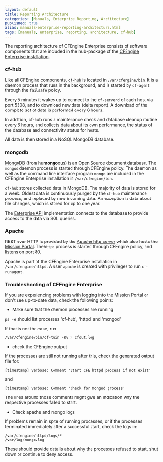```yaml
---
layout: default
title: Reporting Architecture
categories: [Manuals, Enterprise Reporting, Architecture]
published: true
alias: manuals-enterprise-reporting-architecture.html
tags: [manuals, enterprise, reporting, architecture, cf-hub]
---
```


The reporting architecture of CFEngine Enterprise consists of software 
components that are included in the hub-package of the [CFEngine Enterprise 
installation](getting-started-installation.html).

### cf-hub

Like all CFEngine components, [`cf-hub`](reference-components-cfhub.html) is 
located in `/var/cfengine/bin`. It is a daemon process that runs in the 
background, and is started by `cf-agent` through the `failsafe` policy.

Every 5 minutes it wakes up to connect to the `cf-serverd` of each host via 
port 5308, and to download new data (delta report). A download of the complete 
set of data is performed every 6 hours.

In addition, cf-hub runs a maintenance check and database cleanup routine 
every 6 hours, and collects data about its own performance, the status of the 
database and connectivity status for hosts.

All data is then stored in a NoSQL MongoDB database.

### mongodb

[MongoDB](http://www.mongodb.org) (from hu**mongo**ous) is an Open Source 
document database. The `mongod` daemon process is started through CFEngine 
policy. The daemon as well as the command line interface program `mongo` are 
included in the CFEngine Enterprise installation in `/var/cfengine/bin`.

`cf-hub` stores collected data in MongoDB. The majority of data is stored for 
a week. Oldest data is continuously purged by the `cf-hub` maintenance 
process, and replaced by new incoming data. An exception is data about file 
changes, which is stored for up to one year.

The [Enterprise API](manuals-enterprise-api.html) implementation connects to 
the database to provide access to the data via SQL queries.

### Apache

REST over HTTP is provided by the [Apache http 
server](http://httpd.apache.org) which also hosts the [Mission 
Portal](**TODO**). The`httpd` process is started through CFEngine policy, and 
listens on port 80.

Apache is part of the CFEngine Enterprise installation in 
`/var/cfengine/httpd`. A user `apache` is created with privileges to run 
`cf-runagent`.

### Troubleshooting of CFEngine Enterprise

If you are experiencing problems with logging into the Mission Portal or don't 
see up-to-date data, check the following points:

* Make sure that the daemon processes are running

`ps -e` should list processes 'cf-hub', 'httpd' and 'mongod'

If that is not the case, run

    /var/cfengine/bin/cf-twin -Kv > cfout.log

* check the CFEngine output

If the processes are still not running after this, check the generated output file for:

    [timestamp] verbose: Comment 'Start CFE httpd process if not exist'

and

    [timestamp] verbose: Comment 'Check for mongod process'

The lines around those comments might give an indication why the respective 
processes failed to start.

* Check apache and mongo logs

If problems remain in spite of running processes, or if the processes 
terminated immediately after a successful start, check the logs in:

    /var/cfengine/httpd/logs/*
    /var/log/mongo.log

These should provide details about why the processes refused to start, shut 
down or continue to deny access.
